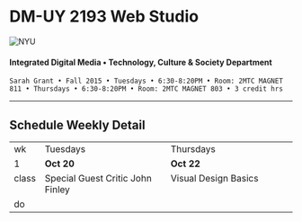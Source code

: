 # DM-UY 2193 Web Studio

![NYU](http://ws2.polishedsolid.com/de/nyu_soe_logo.png)
#### Integrated Digital Media • Technology, Culture & Society Department

    Sarah Grant • Fall 2015 • Tuesdays • 6:30-8:20PM • Room: 2MTC MAGNET 811 • Thursdays • 6:30-8:20PM • Room: 2MTC MAGNET 803 • 3 credit hrs

---

## Schedule Weekly Detail

<table>
<tr>
<td>wk</td>
<td>Tuesdays</td>
<td>Thursdays</td>
</tr>
<tr>
        <td valign="top" width="4%">1</td>
        <td valign="top" width="48%"><strong>Oct 20</strong></td>
        <td valign="top" width="48%"><strong>Oct 22</strong></td>
    </tr>
 <tr>
        <td valign="top">class</td>
        <td valign="top">
            Special Guest Critic John Finley
        </td>
        <td valign="top">Visual Design Basics</td>
</tr>
<tr>
        <td valign="top">do</td>
        <td valign="top"></td>
        <td valign="top"></td>
</tr>
</table>